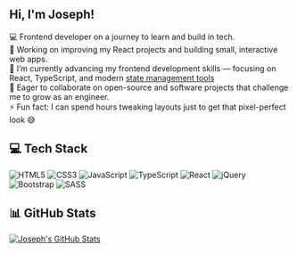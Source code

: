 ## Hi, I'm Joseph!

💻 Frontend developer on a journey to learn and build in tech.<br/>
🔭 Working on improving my React projects and building small, interactive web apps.<br/>
🌱 I’m currently advancing my frontend development skills — focusing on React, TypeScript, and modern [state management tools](https://www.youtube.com/watch?v=M9O5AjEFzKw&t=15199s)<br/>
👯 Eager to collaborate on open-source and software projects that challenge me to grow as an engineer.<br/>
⚡ Fun fact: I can spend hours tweaking layouts just to get that pixel-perfect look 😅<br/>

## 💻 Tech Stack
![HTML5](https://img.shields.io/badge/html5-%23E34F26.svg?style=for-the-badge&logo=html5&logoColor=white)
![CSS3](https://img.shields.io/badge/css3-%231572B6.svg?style=for-the-badge&logo=css3&logoColor=white)
![JavaScript](https://img.shields.io/badge/javascript-%23323330.svg?style=for-the-badge&logo=javascript&logoColor=%23F7DF1E)
![TypeScript](https://img.shields.io/badge/typescript-%23007ACC.svg?style=for-the-badge&logo=typescript&logoColor=white)
![React](https://img.shields.io/badge/react-%2320232a.svg?style=for-the-badge&logo=react&logoColor=%2361DAFB)
![jQuery](https://img.shields.io/badge/jquery-%230769AD.svg?style=for-the-badge&logo=jquery&logoColor=white)
![Bootstrap](https://img.shields.io/badge/bootstrap-%238511FA.svg?style=for-the-badge&logo=bootstrap&logoColor=white)
![SASS](https://img.shields.io/badge/SASS-hotpink.svg?style=for-the-badge&logo=SASS&logoColor=white)

## 📊 GitHub Stats
[![Joseph's GitHub Stats](https://github-readme-stats.vercel.app/api?username=Washiy-Codes&show_icons=true&include_all_commits=true&count_private=true&theme=radical&hide_rank=false)](https://github.com/anuraghazra/github-readme-stats)
